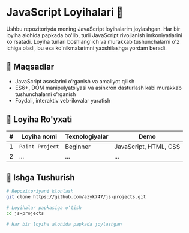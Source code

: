# JavaScript Loyihalari 🚀

Ushbu repozitoriyda mening JavaScript loyihalarim joylashgan. Har bir loyiha alohida papkada bo'lib, turli JavaScript rivojlanish imkoniyatlarini ko'rsatadi. Loyiha turlari boshlang'ich va murakkab tushunchalarni o'z ichiga oladi, bu esa ko'nikmalarimni yaxshilashga yordam beradi.

## 🧠 Maqsadlar

- JavaScript asoslarini o‘rganish va amaliyot qilish
- ES6+, DOM manipulyatsiyasi va asinxron dasturlash kabi murakkab tushunchalarni o‘rganish
- Foydali, interaktiv veb-ilovalar yaratish

## 📁 Loyiha Ro'yxati

| # | Loyiha nomi | Texnologiyalar | Demo |
|---|-------------|----------------|------|
| 1 | `Paint Project` | Beginner | JavaScript, HTML, CSS | [Demo](https://azyk747.github.io/js-projects/paint-project/) |
| 2 | ... | ... | ... | ... |

## 🚀 Ishga Tushurish

```bash
# Repozitoriyani klonlash
git clone https://github.com/azyk747/js-projects.git

# Loyihalar papkasiga o‘tish
cd js-projects

# Har bir loyiha alohida papkada joylashgan
